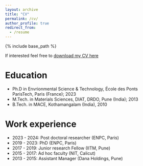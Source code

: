 ```yaml
---
layout: archive
title: "CV"
permalink: /cv/
author_profile: true
redirect_from:
  - /resume
---
```


{% include base_path %}

If interested feel free to [download my CV here](https://jerryjose7.github.io/files/Jose_cv_040624.pdf)

Education
======
- Ph.D in Envrionmental Science & Technology, École des Ponts ParisTech, Paris (France); 2023 
- M.Tech. in Materials Sciences, DIAT, DRDO, Pune (India); 2013
- B.Tech. in MACE, Kothamangalam (India), 2010


Work experience
======
- 2023 - 2024: Post doctoral researcher (ENPC, Paris)
- 2019 - 2023: PhD (ENPC, Paris)
- 2017 - 2019: Junior research Fellow (IITM, Pune)
- 2015 - 2017: Ad hoc faculty (NIT, Calicut)
- 2013 - 2015: Assistant Manager (Dana Holdings, Pune)
